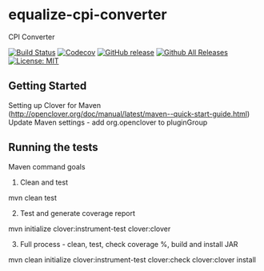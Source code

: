 # equalize-cpi-converter
CPI Converter

[![Build Status](https://travis-ci.org/engswee/equalize-cpi-converter.svg?branch=master)](https://travis-ci.org/engswee/equalize-cpi-converter)
[![Codecov](https://img.shields.io/codecov/c/github/engswee/equalize-cpi-converter.svg)](https://codecov.io/gh/engswee/equalize-cpi-converter)
[![GitHub release](https://img.shields.io/github/release/engswee/equalize-cpi-converter.svg)](https://github.com/engswee/equalize-cpi-converter/releases/latest)
[![Github All Releases](https://img.shields.io/github/downloads/engswee/equalize-cpi-converter/total.svg)](https://www.somsubhra.com/github-release-stats/?username=engswee&repository=equalize-cpi-converter)
[![License: MIT](https://img.shields.io/badge/License-MIT-orange.svg)](https://github.com/engswee/equalize-cpi-converter/blob/master/LICENSE)

## Getting Started

Setting up Clover for Maven (http://openclover.org/doc/manual/latest/maven--quick-start-guide.html)
Update Maven settings - add org.openclover to pluginGroup

## Running the tests
Maven command goals


1) Clean and test

mvn clean test

2) Test and generate coverage report

mvn initialize clover:instrument-test clover:clover

3) Full process - clean, test, check coverage %, build and install JAR

mvn clean initialize clover:instrument-test clover:check clover:clover install

